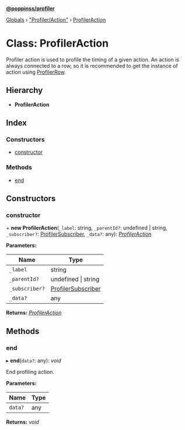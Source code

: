 **[@poppinss/profiler](../README.md)**

[Globals](../README.md) › ["Profiler/Action"](../modules/_profiler_action_.md) › [ProfilerAction](_profiler_action_.profileraction.md)

# Class: ProfilerAction

Profiler action is used to profile the timing of a given action. An
action is always connected to a row, so it is recommended to
get the instance of action using [ProfilerRow](_profiler_row_.profilerrow.md).

## Hierarchy

* **ProfilerAction**

## Index

### Constructors

* [constructor](_profiler_action_.profileraction.md#constructor)

### Methods

* [end](_profiler_action_.profileraction.md#end)

## Constructors

###  constructor

\+ **new ProfilerAction**(`_label`: string, `_parentId?`: undefined | string, `_subscriber?`: [ProfilerSubscriber](../modules/_poppinss_profiler.md#profilersubscriber), `_data?`: any): *[ProfilerAction](_profiler_action_.profileraction.md)*

**Parameters:**

Name | Type |
------ | ------ |
`_label` | string |
`_parentId?` | undefined \| string |
`_subscriber?` | [ProfilerSubscriber](../modules/_poppinss_profiler.md#profilersubscriber) |
`_data?` | any |

**Returns:** *[ProfilerAction](_profiler_action_.profileraction.md)*

## Methods

###  end

▸ **end**(`data?`: any): *void*

End profiling action.

**Parameters:**

Name | Type |
------ | ------ |
`data?` | any |

**Returns:** *void*